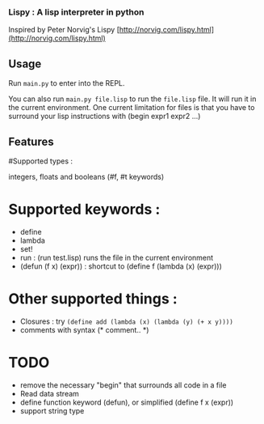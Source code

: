 ### Lispy : A lisp interpreter in python

Inspired by Peter Norvig's Lispy [http://norvig.com/lispy.html](http://norvig.com/lispy.html)

## Usage

Run `main.py` to enter into the REPL.

You can also run `main.py file.lisp` to run the `file.lisp` file. It will run it in the current environment. One current limitation for files is that you have to surround your lisp instructions with (begin expr1 expr2 ...)

## Features

#Supported types :

integers, floats and booleans (#f, #t keywords)

# Supported keywords :
- define
- lambda
- set!
- run  : (run test.lisp) runs the file in the current environment
- (defun (f x) (expr)) : shortcut to (define f (lambda (x) (expr)))

# Other supported things :
- Closures : try `(define add (lambda (x) (lambda (y) (+ x y))))`
- comments with syntax (* comment.. *)


# TODO
- remove the necessary "begin" that surrounds all code in a file
- Read data stream
- define function keyword (defun), or simplified (define f x (expr))
- support string type

